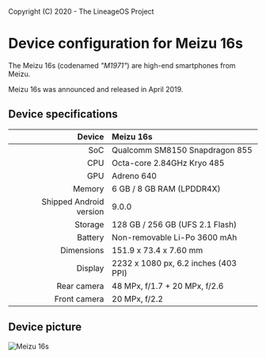 Copyright (C) 2020 - The LineageOS Project

Device configuration for Meizu 16s
==============

The Meizu 16s (codenamed _"M1971"_) are high-end smartphones from Meizu.

Meizu 16s was announced and released in April 2019.

## Device specifications

| Device       | Meizu 16s                              |
| -----------: | :------------------------------------- |
| SoC          | Qualcomm SM8150 Snapdragon 855         |
| CPU          | Octa-core 2.84GHz Kryo 485             |
| GPU          | Adreno 640                             |
| Memory       | 6 GB / 8 GB RAM (LPDDR4X)              |
| Shipped Android version | 9.0.0                       |
| Storage      | 128 GB / 256 GB (UFS 2.1 Flash)        |
| Battery      | Non-removable Li-Po 3600 mAh           |
| Dimensions   | 151.9 x 73.4 x 7.60 mm                 |
| Display      | 2232 x 1080 px, 6.2 inches (403 PPI)   |
| Rear camera  | 48 MPx, f/1.7 + 20 MPx, f/2.6          |
| Front camera | 20 MPx, f/2.2                          |

## Device picture

![Meizu 16s](https://fms.res.meizu.com/dms/2019/04/23/7282dfdc-2f37-4c0f-8113-b9ff43f5901d.png "Meizu 16s")

